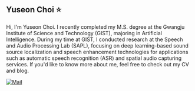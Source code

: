 ## Yuseon Choi ⭐

<!-- **YuseonChoi/YuseonChoi** is a ✨ _special_ ✨ repository because its `README.md` (this file) appears on your GitHub profile.-->

Hi, I'm Yuseon Choi. I recently completed my M.S. degree at the Gwangju Institute of Science and Technology (GIST), majoring in Artificial Intelligence. During my time at GIST, I conducted research at the Speech and Audio Processing Lab (SAPL), focusing on deep learning-based sound source localization and speech enhancement technologies for applications such as automatic speech recognition (ASR) and spatial audio capturing services. If you'd like to know more about me, feel free to check out my CV and blog.

[![Mail](https://img.shields.io/badge/Mail-2dd73e?style=for-the-badge&logo=gmail&logoColor=white)](mailto:chldbtjs74@naver.com)


